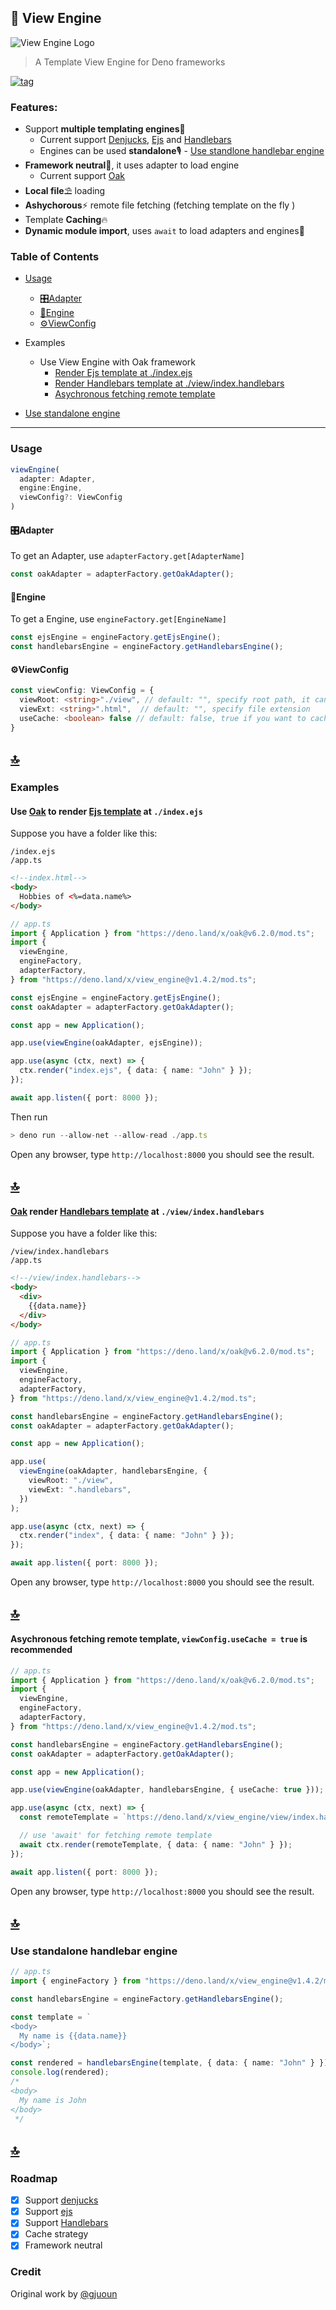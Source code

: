 ## 🚀 View Engine

![View Engine Logo](./docs/icon.png)

> A Template View Engine for Deno frameworks

[![tag](https://img.shields.io/github/tag/deligenius/view-engine.svg)](https://github.com/gjuoun/view-engine)

### Features:

- Support **multiple templating engines**📰
  - Current support [Denjucks](https://github.com/denjucks/denjucks), [Ejs](https://github.com/mde/ejs) and [Handlebars](https://handlebarsjs.com/)
  - Engines can be used **standalone**🎙 - [Use standlone handlebar engine](#Use-standalone-handlebar-engine)
- **Framework neutral**🎨, it uses adapter to load engine
  - Current support [Oak](https://github.com/oakserver/oak)
- **Local file**⛱ loading
- **Ashychorous**⚡ remote file fetching (fetching template on the fly )
- Template **Caching**🔥
- **Dynamic module import**, uses `await` to load adapters and engines🌈

### Table of Contents

- [Usage](#Usage)

  - [🎛Adapter](#adapter)
  - [🚀Engine](#engine)
  - [⚙ViewConfig](#viewconfig)

- Examples
  - Use View Engine with Oak framework
    - [Render Ejs template at ./index.ejs](#use-oak-to-render-ejs-template-at-indexejs)
    - [Render Handlebars template at ./view/index.handlebars](#oak-render-handlebars-template-at-viewindexhandlebars)
    - [Asychronous fetching remote template](#asychronous-fetching-remote-template-viewconfigusecache--true-is-recommended)

- [Use standalone engine](#use-standalone-handlebar-engine)

---

### Usage

```ts
viewEngine(
  adapter: Adapter,
  engine:Engine,
  viewConfig?: ViewConfig
)
```

#### 🎛Adapter

To get an Adapter, use `adapterFactory.get[AdapterName]`

```ts
const oakAdapter = adapterFactory.getOakAdapter();
```

#### 🚀Engine

To get a Engine, use `engineFactory.get[EngineName]`

```ts
const ejsEngine = engineFactory.getEjsEngine();
const handlebarsEngine = engineFactory.getHandlebarsEngine();
```

#### ⚙ViewConfig

```ts
const viewConfig: ViewConfig = {
  viewRoot: <string>"./view", // default: "", specify root path, it can be remote address
  viewExt: <string>".html",  // default: "", specify file extension
  useCache: <boolean> false // default: false, true if you want to cache template
}
```

## [🔝](#table-of-contents)

### Examples

#### Use [Oak](https://github.com/oakserver/oak) to render [Ejs template](https://ejs.co/) at `./index.ejs`

Suppose you have a folder like this: 
```
/index.ejs
/app.ts
```

```html
<!--index.html-->
<body>
  Hobbies of <%=data.name%> 
</body>
```
```ts
// app.ts
import { Application } from "https://deno.land/x/oak@v6.2.0/mod.ts";
import {
  viewEngine,
  engineFactory,
  adapterFactory,
} from "https://deno.land/x/view_engine@v1.4.2/mod.ts";

const ejsEngine = engineFactory.getEjsEngine();
const oakAdapter = adapterFactory.getOakAdapter();

const app = new Application();

app.use(viewEngine(oakAdapter, ejsEngine));

app.use(async (ctx, next) => {
  ctx.render("index.ejs", { data: { name: "John" } });
});

await app.listen({ port: 8000 });
```
Then run
```ts
> deno run --allow-net --allow-read ./app.ts
```
Open any browser, type ```http://localhost:8000``` you should see the result.


## [🔝](#table-of-contents)

#### [Oak](https://github.com/oakserver/oak) render [Handlebars template](https://handlebarsjs.com/) at `./view/index.handlebars`

Suppose you have a folder like this:
```
/view/index.handlebars
/app.ts
```

```html
<!--/view/index.handlebars-->
<body>
  <div>
    {{data.name}}
  </div>
</body>
```

```ts
// app.ts
import { Application } from "https://deno.land/x/oak@v6.2.0/mod.ts";
import {
  viewEngine,
  engineFactory,
  adapterFactory,
} from "https://deno.land/x/view_engine@v1.4.2/mod.ts";

const handlebarsEngine = engineFactory.getHandlebarsEngine();
const oakAdapter = adapterFactory.getOakAdapter();

const app = new Application();

app.use(
  viewEngine(oakAdapter, handlebarsEngine, {
    viewRoot: "./view",
    viewExt: ".handlebars",
  })
);

app.use(async (ctx, next) => {
  ctx.render("index", { data: { name: "John" } });
});

await app.listen({ port: 8000 });
```
Open any browser, type ```http://localhost:8000``` you should see the result.


## [🔝](#table-of-contents)

#### Asychronous fetching remote template, `viewConfig.useCache = true` is recommended

```ts
// app.ts
import { Application } from "https://deno.land/x/oak@v6.2.0/mod.ts";
import {
  viewEngine,
  engineFactory,
  adapterFactory,
} from "https://deno.land/x/view_engine@v1.4.2/mod.ts";

const handlebarsEngine = engineFactory.getHandlebarsEngine();
const oakAdapter = adapterFactory.getOakAdapter();

const app = new Application();

app.use(viewEngine(oakAdapter, handlebarsEngine, { useCache: true }));

app.use(async (ctx, next) => {
  const remoteTemplate = `https://deno.land/x/view_engine/view/index.handlebars`;

  // use 'await' for fetching remote template
  await ctx.render(remoteTemplate, { data: { name: "John" } });
});

await app.listen({ port: 8000 });
```
Open any browser, type ```http://localhost:8000``` you should see the result.


## [🔝](#table-of-contents)

### Use standalone handlebar engine

```ts
// app.ts
import { engineFactory } from "https://deno.land/x/view_engine@v1.4.2/mod.ts";

const handlebarsEngine = engineFactory.getHandlebarsEngine();

const template = `
<body>
  My name is {{data.name}}
</body>`;

const rendered = handlebarsEngine(template, { data: { name: "John" } });
console.log(rendered);
/*
<body>
  My name is John
</body>
 */
```

## [🔝](#table-of-contents)

### Roadmap

- [x] Support [denjucks](https://github.com/denjucks/denjucks)
- [x] Support [ejs](https://github.com/mde/ejs)
- [x] Support [Handlebars](https://github.com/handlebars-lang/handlebars.js)
- [x] Cache strategy
- [x] Framework neutral

### Credit

Original work by [@gjuoun](https://github.com/gjuoun/)

